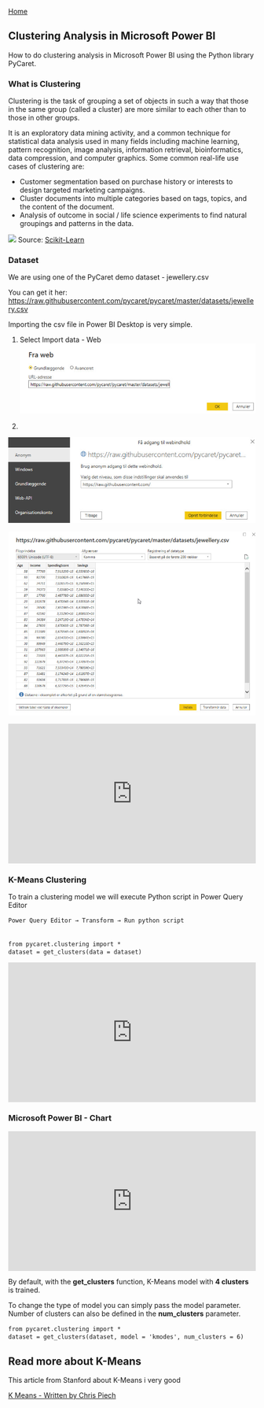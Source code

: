 [Home](../README.md)

## Clustering Analysis in Microsoft Power BI
How to do clustering analysis in Microsoft Power BI using the Python library PyCaret.

### What is Clustering
Clustering is the task of grouping a set of objects in such a way that those in the same group (called a cluster) are more similar to each other than to those in other groups. 

It is an exploratory data mining activity, and a common technique for statistical data analysis used in many fields including machine learning, pattern recognition, image analysis, information retrieval, bioinformatics, data compression, and computer graphics. Some common real-life use cases of clustering are:

- Customer segmentation based on purchase history or interests to design targeted marketing campaigns.
- Cluster documents into multiple categories based on tags, topics, and the content of the document.
- Analysis of outcome in social / life science experiments to find natural groupings and patterns in the data.

![](https://miro.medium.com/max/700/0*C_DY4c_JQmaoSG74.png)
Source: [Scikit-Learn](https://scikit-learn.org)

### Dataset
We are using one of the PyCaret demo dataset - jewellery.csv

You can get it her: https://raw.githubusercontent.com/pycaret/pycaret/master/datasets/jewellery.csv

Importing the csv file in Power BI Desktop is very simple.

1. Select Import data - Web
![](./files/powerbi-import-web.jpg)

2. 
![](./files/powerbi-import-web-2.jpg)

![](./files/powerbi-import-web-3.jpg)

<div style="position: relative; padding-bottom: 56.25%; height: 0;"><iframe src="https://www.loom.com/embed/e822f50267634787916efd88a8a4c700" frameborder="0" webkitallowfullscreen mozallowfullscreen allowfullscreen style="position: absolute; top: 0; left: 0; width: 100%; height: 100%;"></iframe></div>


### K-Means Clustering
To train a clustering model we will execute Python script in Power Query Editor 

    Power Query Editor → Transform → Run python script


    from pycaret.clustering import *
    dataset = get_clusters(data = dataset)

<div style="position: relative; padding-bottom: 56.25%; height: 0;"><iframe src="https://www.loom.com/embed/dba53bdc6a444aaea1c6bf45611a18ec" frameborder="0" webkitallowfullscreen mozallowfullscreen allowfullscreen style="position: absolute; top: 0; left: 0; width: 100%; height: 100%;"></iframe></div>


### Microsoft Power BI - Chart

<div style="position: relative; padding-bottom: 56.25%; height: 0;"><iframe src="https://www.loom.com/embed/d333649e105449acba5421bdc1156cb6" frameborder="0" webkitallowfullscreen mozallowfullscreen allowfullscreen style="position: absolute; top: 0; left: 0; width: 100%; height: 100%;"></iframe></div>

By default, with the **get_clusters** function, K-Means model with **4 clusters** is trained. 

To change the type of model you can simply pass the model parameter. Number of clusters can also be defined in the **num_clusters** parameter.

    from pycaret.clustering import *
    dataset = get_clusters(dataset, model = 'kmodes', num_clusters = 6)

## Read more about K-Means
This article from Stanford about K-Means i very good

[K Means - Written by Chris Piech](https://stanford.edu/~cpiech/cs221/handouts/kmeans.html)